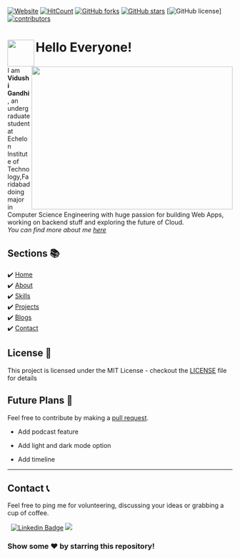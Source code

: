 [![Website](https://img.shields.io/badge/Website-Up-brightgreen)](https://vidushigandhi.vercel.app/) 
[![HitCount](http://hits.dwyl.com/VGandhi27/Portfolio-ReactJs.svg)](http://hits.dwyl.com/VGandhi27/Portfolio-ReactJs)
[![GitHub forks](https://img.shields.io/github/forks/VGandhi27/Portfolio-ReactJs?label=Forks)](https://github.com/VGandhi27/Portfolio-ReactJs/network)                                                                                                                                           [![GitHub stars](https://img.shields.io/github/stars/VGandhi27/Portfolio-ReactJs?label=Stars)](https://github.com/VGandhi27/Portfolio-ReactJs/stargazers)                                                                                                                                                       [![GitHub license](https://img.shields.io/github/license/VGandhi27/Portfolio-ReactJs?color=red)]                                                                                                                                                                       [![contributors](https://img.shields.io/badge/contributors-1-orange)](https://img.shields.io/badge/contributors-1-orange) 

# Hello Everyone!  <img src="https://user-images.githubusercontent.com/34706326/87240698-80b8dc00-c439-11ea-886c-747fb2f74952.gif" align = left width="60" height="60"> <img src="https://user-images.githubusercontent.com/34706326/87228193-1febbe00-c3bd-11ea-9e73-7b094fda02b2.png" align=right width="450" height="320">

I am **Vidushi Gandhi**, an undergraduate student at Echelon Institute of Technology,Faridabad doing major in Computer Science Engineering with huge passion for building Web Apps, working on backend stuff and exploring the future of Cloud. \
_You can find more about me [here](https://vidushigandhi.vercel.app/)_

## Sections 📚
✔️ [Home](https://vidushigandhi.vercel.app/)\
✔️ [About](https://vidushigandhi.vercel.app/about)\
✔️ [Skills](https://vidushigandhi.vercel.app/skills)\
✔️ [Projects](https://vidushigandhi.vercel.app/project)\
✔️ [Blogs](https://vidushigandhi.vercel.app/blog)\
✔️ [Contact](https://vidushigandhi.vercel.app/contact)

## License 📄

This project is licensed under the MIT License - checkout the [LICENSE](./LICENSE) file for details

## Future Plans 👷
Feel free to contribute by making a [pull request](https://github.com/VGandhi27/Portfolio-ReactJs/tree/master).

- Add podcast feature

- Add light and dark mode option

- Add timeline

---

## Contact 📞 
Feel free to ping me for volunteering, discussing your ideas or grabbing a cup of coffee.

&nbsp; [![Linkedin Badge](https://img.shields.io/badge/-vidushi_gandhi-blue?style=flat&logo=Linkedin&logoColor=white)](https://www.linkedin.com/in/vidushi-gandhi27/)  <a href="https://www.instagram.com/vgandhi72/"><img src="https://img.shields.io/badge/-@vgandhi72-E4405F?style=flat&logo=Instagram&logoColor=white"/></a> &nbsp;

### Show some ❤️ by starring this repository!

